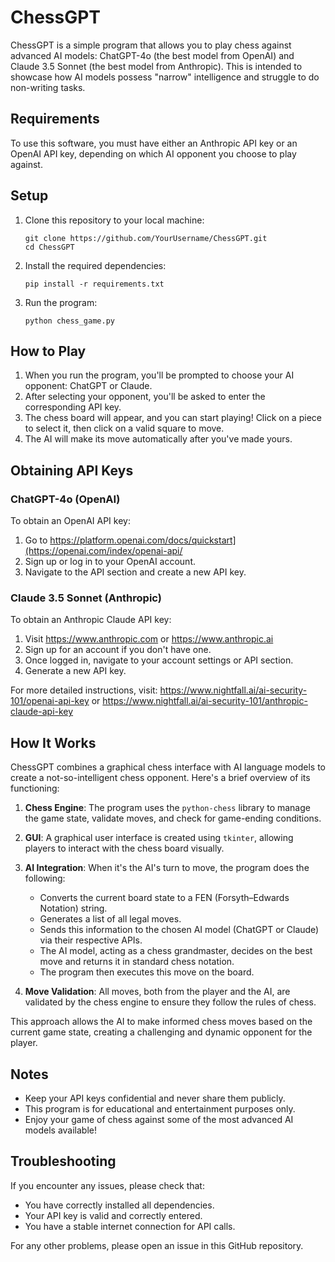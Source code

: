 # ChessGPT

ChessGPT is a simple program that allows you to play chess against advanced AI models: ChatGPT-4o (the best model from OpenAI) and Claude 3.5 Sonnet (the best model from Anthropic). This is intended to showcase how AI models possess "narrow" intelligence and struggle to do non-writing tasks.

## Requirements

To use this software, you must have either an Anthropic API key or an OpenAI API key, depending on which AI opponent you choose to play against.

## Setup

1. Clone this repository to your local machine:
   ```
   git clone https://github.com/YourUsername/ChessGPT.git
   cd ChessGPT
   ```

2. Install the required dependencies:
   ```
   pip install -r requirements.txt
   ```

3. Run the program:
   ```
   python chess_game.py
   ```

## How to Play

1. When you run the program, you'll be prompted to choose your AI opponent: ChatGPT or Claude.
2. After selecting your opponent, you'll be asked to enter the corresponding API key.
3. The chess board will appear, and you can start playing! Click on a piece to select it, then click on a valid square to move.
4. The AI will make its move automatically after you've made yours.

## Obtaining API Keys

### ChatGPT-4o (OpenAI)
To obtain an OpenAI API key:
1. Go to https://platform.openai.com/docs/quickstart](https://openai.com/index/openai-api/
2. Sign up or log in to your OpenAI account.
3. Navigate to the API section and create a new API key.

### Claude 3.5 Sonnet (Anthropic)
To obtain an Anthropic Claude API key:
1. Visit https://www.anthropic.com or https://www.anthropic.ai
2. Sign up for an account if you don't have one.
3. Once logged in, navigate to your account settings or API section.
4. Generate a new API key.

For more detailed instructions, visit:
https://www.nightfall.ai/ai-security-101/openai-api-key
or
https://www.nightfall.ai/ai-security-101/anthropic-claude-api-key

## How It Works

ChessGPT combines a graphical chess interface with AI language models to create a not-so-intelligent chess opponent. Here's a brief overview of its functioning:

1. **Chess Engine**: The program uses the `python-chess` library to manage the game state, validate moves, and check for game-ending conditions.

2. **GUI**: A graphical user interface is created using `tkinter`, allowing players to interact with the chess board visually.

3. **AI Integration**: When it's the AI's turn to move, the program does the following:
   - Converts the current board state to a FEN (Forsyth–Edwards Notation) string.
   - Generates a list of all legal moves.
   - Sends this information to the chosen AI model (ChatGPT or Claude) via their respective APIs.
   - The AI model, acting as a chess grandmaster, decides on the best move and returns it in standard chess notation.
   - The program then executes this move on the board.

4. **Move Validation**: All moves, both from the player and the AI, are validated by the chess engine to ensure they follow the rules of chess.

This approach allows the AI to make informed chess moves based on the current game state, creating a challenging and dynamic opponent for the player.
## Notes
- Keep your API keys confidential and never share them publicly.
- This program is for educational and entertainment purposes only.
- Enjoy your game of chess against some of the most advanced AI models available!

## Troubleshooting
If you encounter any issues, please check that:
- You have correctly installed all dependencies.
- Your API key is valid and correctly entered.
- You have a stable internet connection for API calls.

For any other problems, please open an issue in this GitHub repository.
